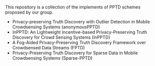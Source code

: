This repository is a collection of the implements of PPTD schemes proposed by our group.

- Privacy-preserving Truth Discovery with Outlier Detection in Mobile Crowdsensing Systems (anonymousPPTD)
- InPPTD: An Lightweight Incentive-based Privacy-Preserving Truth Discovery for Crowd Sensing Systems (InPPTD)
- A Fog-Aided Privacy-Preserving Truth Discovery Framework over Crowdsensed Data Streams (FPTD)
- Privacy-Preserving Truth Discovery for Sparse Data in Mobile Crowdsensing Systems (Sparse-PPTD)